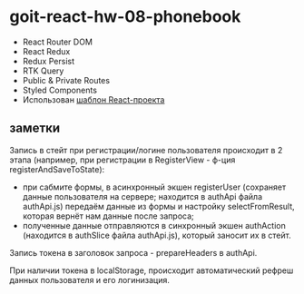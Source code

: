 # goit-react-hw-08-phonebook

- React Router DOM
- React Redux
- Redux Persist
- RTK Query
- Public & Private Routes
- Styled Components
- Использован
  [шаблон React-проекта](https://github.com/goitacademy/react-homework-template#readme)

## заметки

Запись в стейт при регистрации/логине пользователя происходит в 2 этапа
(например, при регистрации в RegisterView - ф-ция registerAndSaveToState):

- при сабмите формы, в асинхронный экшен registerUser (сохраняет данные
  пользователя на сервере; находится в authApi файла authApi.js) передаём данные
  из формы и настройку selectFromResult, которая вернёт нам данные после
  запроса;
- полученные данные отправляются в синхронный экшен authAction (находится в
  authSlice файла authApi.js), который заносит их в стейт.

Запись токена в заголовок запроса - prepareHeaders в authApi.

При наличии токена в localStorage, происходит автоматический рефреш данных
пользователя и его логинизация.
